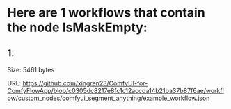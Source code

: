 # Here are 1 workflows that contain the node IsMaskEmpty:

## 1. 

Size: 5461 bytes

URL: https://github.com/xingren23/ComfyUI-for-ComfyFlowApp/blob/c0305dc8217e8fc1c12accda14b21ba37b87f6ae/workflow/custom_nodes/comfyui_segment_anything/example_workflow.json

